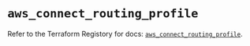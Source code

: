 # `aws_connect_routing_profile`

Refer to the Terraform Registory for docs: [`aws_connect_routing_profile`](https://registry.terraform.io/providers/hashicorp/aws/5.6.1/docs/resources/connect_routing_profile).
